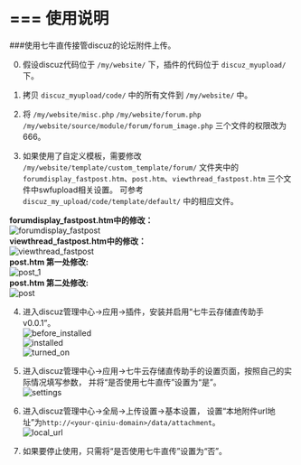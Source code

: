 ===
使用说明
===

###使用七牛直传接管discuz的论坛附件上传。  

0.  假设discuz代码位于 `/my/website/` 下，插件的代码位于 `discuz_myupload/` 下。  
1.  拷贝 `discuz_myupload/code/` 中的所有文件到 `/my/website/` 中。  

2.  将 `/my/website/misc.php` `/my/website/forum.php`
 `/my/website/source/module/forum/forum_image.php` 三个文件的权限改为666。  

3.  如果使用了自定义模板，需要修改 `/my/website/template/custom_template/forum/` 文件夹中的
`forumdisplay_fastpost.htm`、`post.htm`、`viewthread_fastpost.htm` 三个文件中swfupload相关设置。
可参考 `discuz_my_upload/code/template/default/` 中的相应文件。  

  **forumdisplay_fastpost.htm中的修改：**  
  ![forumdisplay_fastpost](http://t-test-public.qiniudn.com/forumdisplay_fastpost_w.png)  
  **viewthread_fastpost.htm中的修改：**  
  ![viewthread_fastpost](http://t-test-public.qiniudn.com/viewthread_fastpost_w.png)  
  **post.htm 第一处修改:**  
  ![post_1](http://t-test-public.qiniudn.com/post_1_w.png)  
  **post.htm 第二处修改:**  
  ![post](http://t-test-public.qiniudn.com/post_2_w.png)  


4.  进入discuz管理中心->应用->插件，安装并启用“七牛云存储直传助手 v0.0.1”。  
  ![before_installed](http://t-test-public.qiniudn.com/before_install.png)  
  ![installed](http://t-test-public.qiniudn.com/installed.png)  
  ![turned_on](http://t-test-public.qiniudn.com/turned_on.png)  

5.  进入discuz管理中心->应用->七牛云存储直传助手的设置页面，按照自己的实际情况填写参数，
并将“是否使用七牛直传”设置为“是”。  
  ![settings](http://t-test-public.qiniudn.com/settings.png)  

6.  进入discuz管理中心->全局->上传设置->基本设置，
设置“本地附件url地址”为`http://<your-qiniu-domain>/data/attachment`。  
  ![local_url](http://t-test-public.qiniudn.com/local_url.png)  

7.  如果要停止使用，只需将“是否使用七牛直传”设置为“否”。  
